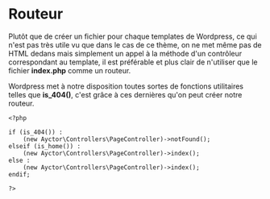 # Routeur

Plutôt que de créer un fichier pour chaque templates de Wordpress, ce qui n'est pas très utile vu que dans le cas de ce thème, on ne met même pas de HTML dedans mais simplement un appel à la méthode d'un contrôleur correspondant au template, il est préférable et plus clair de n'utiliser que le fichier **index.php** comme un routeur.

Wordpress met à notre disposition toutes sortes de fonctions utilitaires telles que **is_404()**, c'est grâce à ces dernières qu'on peut créer notre routeur.

    <?php

    if (is_404()) :
        (new Ayctor\Controllers\PageController)->notFound();
    elseif (is_home()) :
        (new Ayctor\Controllers\PageController)->index();
    else :
        (new Ayctor\Controllers\PageController)->index();
    endif;

    ?>
